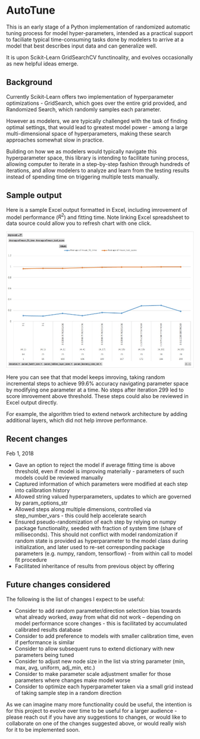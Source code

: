 # AutoTune
This is an early stage of a Python implementation of randomized automatic tuning process for model hyper-parameters, intended as a practical support to faciliate typical time-consuming tasks done by modelers to arrive at a model that best describes input data and can generalize well. 

It is upon Scikit-Learn GridSearchCV functinoality, and evolves occasionally as new helpful ideas emerge.

## Background
Currently Scikit-Learn offers two implementation of hyperparameter optimizations - GridSearch, which goes over the entire grid provided, and Randomized Search, which randomly samples each parameter.

However as modelers, we are typically challenged with the task of finding optimal settings, that would lead to greatest model power - among a large multi-dimensional space of hyperparameters, making these search approaches somewhat slow in practice.

Building on how we as modelers would typically navigate this hyperparameter space, this library is intending to facilitate tuning process, allowing computer to iterate in a step-by-step fashion through hundreds of iterations, and allow modelers to analyze and learn from the testing results instead of spending time on triggering multiple tests manually.

## Sample output
Here is a sample Excel output formatted in Excel, including imrovement of model performance ($R^2$) and fitting time.
Note linking Excel spreadsheet to data source could allow you to refresh chart with one click.

![Sample Output](sample_output/sample.jpg)

Here you can see that that model keeps imroving, taking random incremental steps to achieve 99.6% accuracy navigating parameter space by modifying one parameter at a time. No steps after iteration 299 led to score imrovement above threshold. These steps could also be reviewed in Excel output directly. 

For example, the algorithm tried to extend network architecture by adding additional layers, which did not help imrove performance.

## Recent changes

Feb 1, 2018
*	Gave an option to reject the model if average fitting time is above threshold, even if model is improving materially - parameters of such models could be reviewed manually
*	Captured information of which parameters were modified at each step into calibration history
* Allowed string valued hyperparameters, updates to which are governed by param_options_str
* Allowed steps along multiple dimensions, controlled via step_number_vars - this could help accelerate search
* Ensured pseudo-randomization of each step by relying on numpy package functionality, seeded with fraction of system time (share of milliseconds). This should not conflict with model randomization if random state is provided as hyperparameter to the model class during initialization, and later used to re-set corresponding package parameters (e.g. numpy, random, tensorflow) - from within call to model fit procedure
* Facilitated inheritance of results from previous object by offering  

## Future changes considered
The following is the list of changes I expect to be useful:
*	Consider to add random parameter/direction selection bias towards what already worked, away from what did not work – depending on model performance score changes - this is facilitated by accumulated calibrated results database
*	Consider to add preference to models with smaller calibration time, even if performance is similar
*	Consider to allow subsequent runs to extend dictionary with new parameters being tuned
*	Consider to adjust new node size in the list via string parameter (min, max, avg, uniform, adj_min, etc.)
* Consider to make parameter scale adjustment smaller for those parameters where changes make model worse
* Consider to optimize each hyperparameter taken via a small grid instead of taking sample step in a random direction

As we can imagine many more functionality could be useful, the intention is for this project to evolve over time to be useful for a larger audience - please reach out if you have any suggestions to changes, or would like to collaborate on one of the changes suggested above, or would really wish for it to be implemented soon.
